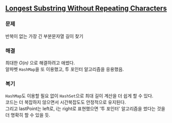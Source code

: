 ## [Longest Substring Without Repeating Characters](https://leetcode.com/problems/longest-substring-without-repeating-characters/description/?envType=problem-list-v2&envId=rab78cw1)

### 문제
반복이 없는 가장 긴 부분문자열 길이 찾기

### 해결
최대한 *O(n)* 으로 해결하려고 애썼다.<br/>
알파벳 `HashMap`을 또 이용했고, 투 포인터 알고리즘을 응용했음.

### 복기
`HashMap`도 이용할 필요 없이 `HashSet`으로 최대 길이 계산을 더 쉽게 할 수 있다.<br/>
코드는 더 복잡하지 않으면서 시간복잡도도 안정적으로 유지된다.<br/>
그리고 lastPoint는 left로, i는 right로 표현했으면 '투 포인터' 알고리즘을 썼다는 것을 더 명확히 할 수 있을 듯.
